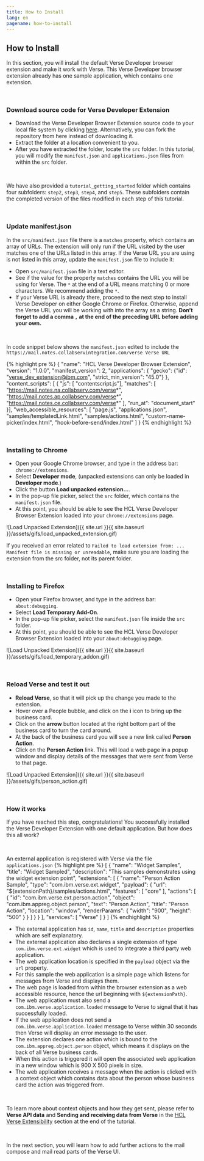 ```yaml
---
title: How to Install
lang: en
pagename: how-to-install
---
```


## How to Install
In this section, you will install the default Verse Developer browser extension and make it work with Verse. This Verse Developer browser extension already has one sample application, which contains one extension.

&nbsp;

### Download source code for Verse Developer Extension
- Download the Verse Developer Browser Extension source code to your local file system by clicking [here]({{site.data.developers.verseDeveloperExtensionSource}}). Alternatively, you can fork the repository from here instead of downloading it.
- Extract the folder at a location convenient to you.
- After you have extracted the folder, locate the `src` folder. In this tutorial, you will modify the `manifest.json` and `applications.json` files from within the `src` folder.

&nbsp;

We have also provided a `tutorial_getting_started` folder which contains four subfolders: `step2`, `step3`, `step4`, and `step5`. These subfolders contain the completed version of the files modified in each step of this tutorial.

&nbsp;

### Update manifest.json
In the `src/manifest.json` file there is a `matches` property, which contains an array of URLs. The extension will only run if the URL visited by the user matches one of the URLs listed in this array. If the Verse URL you are using is not listed in this array, update the `manifest.json` file to include it:
- Open `src/manifest.json` file in a text editor.
- See if the value for the property `matches` contains the URL you will be using for Verse. The `*` at the end of a URL means matching 0 or more characters. We recommend adding the `*`.
- If your Verse URL is already there, proceed to the next step to install Verse Developer on either Google Chrome or Firefox. Otherwise, append the Verse URL you will be working with into the array as a string. **Don’t forget to add a comma `,` at the end of the preceding URL before adding your own.**

&nbsp;

In code snippet below shows the `manifest.json` edited to include the `https://mail.notes.collabservintegration.com/verse Verse URL`

{% highlight pre %}
{
  "name": "HCL Verse Developer Browser Extension",
  "version": "1.0.0",
  "manifest_version": 2,
  "applications": { "gecko": {"id": "verse_dev_extension@ibm.com", "strict_min_version": "45.0"} },
  "content_scripts": [ {
    "js": [ "contentscript.js"],
    "matches": [
      "https://mail.notes.na.collabserv.com/verse*",
      "https://mail.notes.ap.collabserv.com/verse*",
      "https://mail.notes.ce.collabserv.com/verse*"
    ],
    "run_at": "document_start"
  }],
  "web_accessible_resources": [
    "page.js",
    "applications.json",
    "samples/templatedLink.html",
    "samples/actions.html",
    "custom-name-picker/index.html",
    "hook-before-send/index.html"
  ]
}
{% endhighlight %}

&nbsp;

### Installing to Chrome
- Open your Google Chrome browser, and type in the address bar: `chrome://extensions`.
- Select **Developer mode**, (unpacked extensions can only be loaded in **Developer mode**.)
- Click the button **Load unpacked extension…**.
- In the pop-up file picker, select the `src` folder, which contains the `manifest.json` file.
- At this point, you should be able to see the HCL Verse Developer Browser Extension loaded into your `chrome://extensions` page.

![Load Unpacked Extension]({{ site.url }}{{ site.baseurl }}/assets/gifs/load_unpacked_extension.gif)

If you received an error related to `Failed to load extension from: ... Manifest file is missing or unreadable`, make sure you are loading the extension from the src folder, not its parent folder.

&nbsp;

### Installing to Firefox
- Open your Firefox browser, and type in the address bar: `about:debugging`.
- Select **Load Temporary Add-On**.
- In the pop-up file picker, select the `manifest.json` file inside the `src` folder.
- At this point, you should be able to see the HCL Verse Developer Browser Extension loaded into your `about:debugging` page.

![Load Unpacked Extension]({{ site.url }}{{ site.baseurl }}/assets/gifs/load_temporary_addon.gif)

&nbsp;

### Reload Verse and test it out
- **Reload Verse**, so that it will pick up the change you made to the extension.
- Hover over a People bubble, and click on the **i** icon to bring up the business card.
- Click on the **arrow** button located at the right bottom part of the business card to turn the card around.
- At the back of the business card you will see a new link called **Person Action**.
- Click on the **Person Action** link. This will load a web page in a popup window and display details of the messages that were sent from Verse to that page.

![Load Unpacked Extension]({{ site.url }}{{ site.baseurl }}/assets/gifs/person_action.gif)

&nbsp;

### How it works
If you have reached this step, congratulations! You successfully installed the Verse Developer Extension with one default application. But how does this all work?

&nbsp;

An external application is registered with Verse via the file `applications.json`
{% highlight pre %}
[
  {
    "name": "Widget Samples",
    "title": "Widget Sampled",
    "description": "This samples demonstrates using the widget extension point",
    "extensions": [
      {
        "name": "Person Action Sample",
        "type": "com.ibm.verse.ext.widget",
        "payload": {
          "url": "${extensionPath}/samples/actions.html",
          "features": [
            "core"
          ],
          "actions": [
            {
              "id": "com.ibm.verse.ext.person.action",
              "object": "com.ibm.appreg.object.person",
              "text": "Person Action",
              "title": "Person Action",
              "location": "window",
              "renderParams": {
                "width": "900",
                "height": "500"
              }
            }
          ]
        }
      }
    ],
    "services": [
      "Verse"
    ]
  }
]
{% endhighlight %}
- The external application has `id`, `name`, `title` and `description` properties which are self explanatory.
- The external application also declares a single extension of type `com.ibm.verse.ext.widget` which is used to integrate a third party web application.
- The web application location is specified in the `payload` object via the `url` property.
- For this sample the web application is a simple page which listens for messages from Verse and displays them.
- The web page is loaded from within the browser extension as a web accessible resource, hence the url beginning with `${extensionPath}`.
- The web application must also send a `com.ibm.verse.application.loaded` message to Verse to signal that it has successfully loaded.
- If the web application does not send a `com.ibm.verse.application.loaded` message to Verse within 30 seconds then Verse will display an error message to the user.
- The extension declares one action which is bound to the `com.ibm.appreg.object.person` object, which means it displays on the back of all Verse business cards.
- When this action is triggered it will open the associated web application in a new window which is 900 X 500 pixels in size.
- The web application receives a message when the action is clicked with a context object which contains data about the person whose business card the action was triggered from.

&nbsp;

To learn more about context objects and how they get sent, please refer to **Verse API data** and **Sending and receiving data from Verse** in the [HCL Verse Extensibility](#ibm-verse-extensibility) section at the end of the tutorial.

&nbsp;

In the next section, you will learn how to add further actions to the mail compose and mail read parts of the Verse UI.
